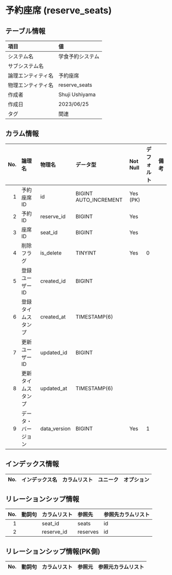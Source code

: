 # 予約座席 (reserve_seats)

## テーブル情報

| 項目                           | 値                                                                                                   |
|:-------------------------------|:-----------------------------------------------------------------------------------------------------|
| システム名                     | 学食予約システム                                                                                     |
| サブシステム名                 |                                                                                                      |
| 論理エンティティ名             | 予約座席                                                                                             |
| 物理エンティティ名             | reserve_seats                                                                                        |
| 作成者                         | Shuji Ushiyama                                                                                       |
| 作成日                         | 2023/06/25                                                                                           |
| タグ                           | 関連                                                                                                 |



## カラム情報

| No. | 論理名                         | 物理名                         | データ型                       | Not Null | デフォルト           | 備考                           |
|----:|:-------------------------------|:-------------------------------|:-------------------------------|:---------|:---------------------|:-------------------------------|
|   1 | 予約座席ID                     | id                             | BIGINT AUTO_INCREMENT          | Yes (PK) |                      |                                |
|   2 | 予約ID                         | reserve_id                     | BIGINT                         | Yes      |                      |                                |
|   3 | 座席ID                         | seat_id                        | BIGINT                         | Yes      |                      |                                |
|   4 | 削除フラグ                     | is_delete                      | TINYINT                        | Yes      | 0                    |                                |
|   5 | 登録ユーザーID                 | created_id                     | BIGINT                         |          |                      |                                |
|   6 | 登録タイムスタンプ             | created_at                     | TIMESTAMP(6)                   |          |                      |                                |
|   7 | 更新ユーザーID                 | updated_id                     | BIGINT                         |          |                      |                                |
|   8 | 更新タイムスタンプ             | updated_at                     | TIMESTAMP(6)                   |          |                      |                                |
|   9 | データ・バージョン             | data_version                   | BIGINT                         | Yes      | 1                    |                                |



## インデックス情報

| No. | インデックス名                 | カラムリスト                             | ユニーク   | オプション                     | 
|----:|:-------------------------------|:-----------------------------------------|:-----------|:-------------------------------|



## リレーションシップ情報

| No. | 動詞句                         | カラムリスト                             | 参照先                         | 参照先カラムリスト                       |
|----:|:-------------------------------|:-----------------------------------------|:-------------------------------|:-----------------------------------------|
|   1 |                                | seat_id                                  | seats                          | id                                       |
|   2 |                                | reserve_id                               | reserves                       | id                                       |



## リレーションシップ情報(PK側)

| No. | 動詞句                         | カラムリスト                             | 参照元                         | 参照元カラムリスト                       |
|----:|:-------------------------------|:-----------------------------------------|:-------------------------------|:-----------------------------------------|


